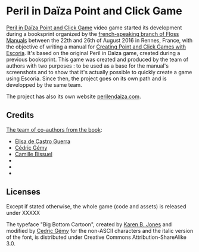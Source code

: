 Peril in Daïza Point and Click Game
==============

[Peril in Daïza Point and Click Game](http://perilendaiza.com/) video game started its development during a booksprint organized by the [french-speaking branch of Floss Manuals](http://fr.flossmanuals.net/) between the 22th and 26th of August 2016 in Rennes, France, with the objective of writing a manual for [Creating Point and Click Games with Escoria](https://fr.flossmanuals.net/creating-point-and-click-games-with-escoria/). It's based on the original Peril in Daïza game, created during a previous booksprint.
This game was created and produced by the team of authors with two purposes : to be used as a base for the manual's screenshots and to show that it's actually possible to quickly create a game using Escoria. 
Since then, the project goes on its own path and is developped by the same team.

The project has also its own website [perilendaiza.com](http://perilendaiza.com/).


Credits
-------

[The team of co-authors from the book](http://fr.flossmanuals.net/blender-pour-le-jeu-video/ch042_a-propos):

  - [Élisa de Castro Guerra](http://activdesign.eu)
  - [Cédric Gémy](http://activdesign.eu)
  - [Camille Bissuel](http://nylnook.com/en)
  - 
  - 
  - 


Licenses
--------
Except if stated otherwise, the whole game (code and assets) is released under XXXXX

The typeface "Big Bottom Cartoon", created by [Karen B. Jones](http://karenbjones.com/) and modified by [Cedric Gémy](http://cgemy.com/) for the non-ASCII characters and the italic version of the font, is distributed under Creative Commons Attribution-ShareAlike 3.0.
